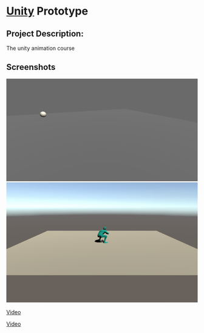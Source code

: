 # [Unity](https://unity.com/) Prototype

## Project Description:
The unity animation course
## Screenshots


<img src='BallPuff.gif'>

<img src='crouching.gif'>

[Video](Running.mp4)


[Video](crouching.mp4)
